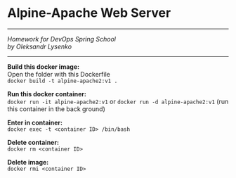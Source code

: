 <h1>Alpine-Apache Web Server</h1>
<hr>
<i>Homework for DevOps Spring School <br>
by Oleksandr Lysenko</i>
<hr>

**Build this docker image:** <br>
Open the folder with this Dockerfile <br>
`docker build -t alpine-apache2:v1 .`

**Run this docker container:**<br>
`docker run -it alpine-apache2:v1` or `docker run -d alpine-apache2:v1` (run this container in the back ground)

**Enter in container:**<br>
`docker exec -t <container ID> /bin/bash`

**Delete container:**<br>
`docker rm <container ID>`

**Delete image:**<br>
`docker rmi <container ID>`
